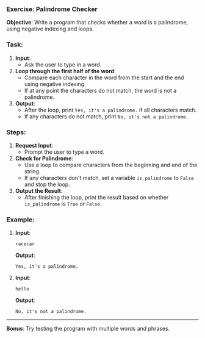 ### **Exercise: Palindrome Checker**

**Objective**: Write a program that checks whether a word is a palindrome, using negative indexing and loops.

### **Task**:
1. **Input**:
   - Ask the user to type in a word.
2. **Loop through the first half of the word**:
   - Compare each character in the word from the start and the end using negative indexing.
   - If at any point the characters do not match, the word is not a palindrome.
3. **Output**:
   - After the loop, print `Yes, it's a palindrome.` if all characters match.
   - If any characters do not match, print `No, it's not a palindrome.`

### **Steps**:
1. **Request Input**: 
   - Prompt the user to type a word.
2. **Check for Palindrome**:
   - Use a loop to compare characters from the beginning and end of the string.
   - If any characters don't match, set a variable `is_palindrome` to `False` and stop the loop.
3. **Output the Result**:
   - After finishing the loop, print the result based on whether `is_palindrome` is `True` or `False`.

### **Example**:

1. **Input**: 
   ```
   racecar
   ```
   **Output**:
   ```
   Yes, it's a palindrome.
   ```

2. **Input**: 
   ```
   hello
   ```
   **Output**:
   ```
   No, it's not a palindrome.
   ```

---

**Bonus**: Try testing the program with multiple words and phrases.